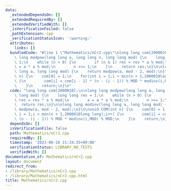 ```yaml
---
data:
  _extendedDependsOn: []
  _extendedRequiredBy: []
  _extendedVerifiedWith: []
  _isVerificationFailed: false
  _pathExtension: cpp
  _verificationStatusIcon: ':warning:'
  attributes:
    links: []
  bundledCode: "#line 1 \"Mathematics/nCr2.cpp\"\nlong long com[2000010];\n\nlong\
    \ long modpow(long long a, long long n, long long mod) {\n    long long res =\
    \ 1;\n    while (n > 0) {\n        if (n & 1) res = res * a % mod;\n        a\
    \ = a * a % mod;\n        n >>= 1;\n    }\n    return res;\n}\n\nlong long modinv(long\
    \ long a, long long mod) {\n    return modpow(a, mod - 2, mod);\n}\n\nvoid COM(int\
    \ n) {\n    com[0] = 1;\n    for(int i = 1;i < min(n + 1,2000010long long);i++)\
    \ {\n        com[i] = com[i - 1] * (n - (i - 1)) % MOD * modinv(i,MOD) % MOD;\n\
    \    }\n    return;\n}\n"
  code: "long long com[2000010];\n\nlong long modpow(long long a, long long n, long\
    \ long mod) {\n    long long res = 1;\n    while (n > 0) {\n        if (n & 1)\
    \ res = res * a % mod;\n        a = a * a % mod;\n        n >>= 1;\n    }\n  \
    \  return res;\n}\n\nlong long modinv(long long a, long long mod) {\n    return\
    \ modpow(a, mod - 2, mod);\n}\n\nvoid COM(int n) {\n    com[0] = 1;\n    for(int\
    \ i = 1;i < min(n + 1,2000010long long);i++) {\n        com[i] = com[i - 1] *\
    \ (n - (i - 1)) % MOD * modinv(i,MOD) % MOD;\n    }\n    return;\n}\n"
  dependsOn: []
  isVerificationFile: false
  path: Mathematics/nCr2.cpp
  requiredBy: []
  timestamp: '2021-06-16 21:34:35+09:00'
  verificationStatus: LIBRARY_NO_TESTS
  verifiedWith: []
documentation_of: Mathematics/nCr2.cpp
layout: document
redirect_from:
- /library/Mathematics/nCr2.cpp
- /library/Mathematics/nCr2.cpp.html
title: Mathematics/nCr2.cpp
---
```

